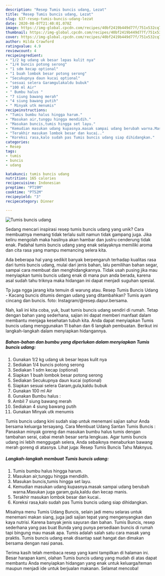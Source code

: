 ```yaml
---
description: "Resep Tumis buncis udang, Lezat"
title: "Resep Tumis buncis udang, Lezat"
slug: 637-resep-tumis-buncis-udang-lezat
date: 2020-08-07T21:40:01.078Z
image: https://img-global.cpcdn.com/recipes/40bf2419b449d77f/751x532cq70/tumis-buncis-udang-foto-resep-utama.jpg
thumbnail: https://img-global.cpcdn.com/recipes/40bf2419b449d77f/751x532cq70/tumis-buncis-udang-foto-resep-utama.jpg
cover: https://img-global.cpcdn.com/recipes/40bf2419b449d77f/751x532cq70/tumis-buncis-udang-foto-resep-utama.jpg
author: Hilda Crawford
ratingvalue: 4.9
reviewcount: 4
recipeingredient:
- "1/2 kg udang uk besar lepas kulit nya"
- "1/4 buncis potong serong"
- "1 sdm kecap optional"
- "1 buah lombok besar potong serong"
- "Secukupnya daun kucai optional"
- "sesuai selera Garamgulakaldu bubuk"
- "100 ml Air"
- " Bumbu halus "
- "7 siung bawang merah"
- "4 siung bawang putih"
- " Minyak utk menumis"
recipeinstructions:
- "Tumis bumbu halus hingga harum."
- "Masukan air,tunggu hingga mendidih."
- "Masukan buncis,tumis hingga set layu."
- "Kemudian masukan udang kupasnya.masak sampai udang berubah warna.Masukan juga garam,gula,kaldu dan kecap manis."
- "Terakhir masukan lombok besar dan kucai.."
- "Koreksi rasa,kalo sudah pas Tumis buncis udang siap dihidangkan."
categories:
- Resep
tags:
- tumis
- buncis
- udang

katakunci: tumis buncis udang 
nutrition: 165 calories
recipecuisine: Indonesian
preptime: "PT19M"
cooktime: "PT52M"
recipeyield: "3"
recipecategory: Dinner

---
```



![Tumis buncis udang](https://img-global.cpcdn.com/recipes/40bf2419b449d77f/751x532cq70/tumis-buncis-udang-foto-resep-utama.jpg)

Sedang mencari inspirasi resep tumis buncis udang yang unik? Cara membuatnya memang tidak terlalu sulit namun tidak gampang juga. Jika keliru mengolah maka hasilnya akan hambar dan justru cenderung tidak enak. Padahal tumis buncis udang yang enak selayaknya memiliki aroma dan cita rasa yang mampu memancing selera kita.

Ada beberapa hal yang sedikit banyak berpengaruh terhadap kualitas rasa dari tumis buncis udang, mulai dari jenis bahan, lalu pemilihan bahan segar, sampai cara membuat dan menghidangkannya. Tidak usah pusing jika mau menyiapkan tumis buncis udang enak di mana pun anda berada, karena asal sudah tahu triknya maka hidangan ini dapat menjadi suguhan spesial.

Tp juga ngga jarang kita temuin di warung atau. Resep Tumis Buncis Udang - Kacang buncis ditumis dengan udang yang ditambahkan? Tumis ayam cincang dan buncis. foto: Instagram/@resep.dapur.bersama.


Nah, kali ini kita coba, yuk, buat tumis buncis udang sendiri di rumah. Tetap dengan bahan yang sederhana, sajian ini dapat memberi manfaat dalam membantu menjaga kesehatan tubuh kita. Anda dapat menyiapkan Tumis buncis udang menggunakan 11 bahan dan 6 langkah pembuatan. Berikut ini langkah-langkah dalam menyiapkan hidangannya.

<!--inarticleads1-->

##### Bahan-bahan dan bumbu yang diperlukan dalam menyiapkan Tumis buncis udang:

1. Gunakan 1/2 kg udang uk besar lepas kulit nya
1. Sediakan 1/4 buncis potong serong
1. Sediakan 1 sdm kecap (optional)
1. Siapkan 1 buah lombok besar potong serong
1. Sediakan Secukupnya daun kucai (optional)
1. Siapkan sesuai selera Garam,gula,kaldu bubuk
1. Gunakan 100 ml Air
1. Gunakan  Bumbu halus :
1. Ambil 7 siung bawang merah
1. Sediakan 4 siung bawang putih
1. Gunakan  Minyak utk menumis


Tumis buncis udang kini sudah siap untuk menemani sajian sahur Anda bersama keluarga tersayang. Cara Membuat Udang Santan Tumis Buncis : Panaskan minyak goreng dan masukan bumbu halus tumis dengan tambahan serai, cabai merah besar serta lengkuas. Agar tumis buncis udang ini lebih menggugah selera, Anda sebaiknya menaburkan bawang merah goreng di atasnya. Lihat juga: Resep Tumis Buncis Tahu Maknyus. 

<!--inarticleads2-->

##### Langkah-langkah membuat Tumis buncis udang:

1. Tumis bumbu halus hingga harum.
1. Masukan air,tunggu hingga mendidih.
1. Masukan buncis,tumis hingga set layu.
1. Kemudian masukan udang kupasnya.masak sampai udang berubah warna.Masukan juga garam,gula,kaldu dan kecap manis.
1. Terakhir masukan lombok besar dan kucai..
1. Koreksi rasa,kalo sudah pas Tumis buncis udang siap dihidangkan.


Misalnya menu Tumis Udang Buncis, selain jadi menu selaras untuk menemani makan siang, juga jadi sajian tepat yang mengenyangkan dan kaya nutrisi. Karena banyak jenis sayuran dan bahan. Tumis Buncis, resep sederhana yang pas buat Bunda yang punya persediaan buncis di rumah tapi bingung mau masak apa. Tumis adalah salah satu cara masak yang praktis. Tumis buncis udang enak disantap saat hangat dan dimakan bersama dengan nasi panas. 

Terima kasih telah membaca resep yang kami tampilkan di halaman ini. Besar harapan kami, olahan Tumis buncis udang yang mudah di atas dapat membantu Anda menyiapkan hidangan yang enak untuk keluarga/teman maupun menjadi ide untuk berjualan makanan. Selamat mencoba!
